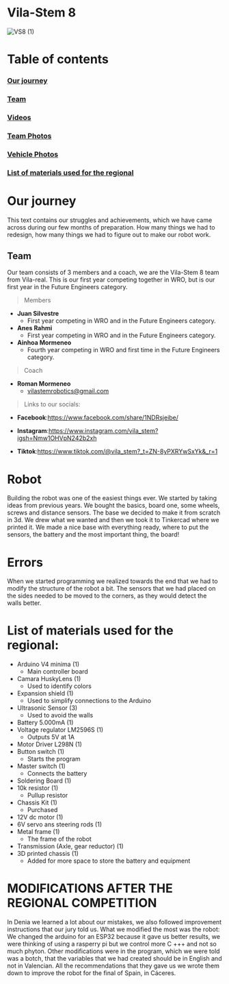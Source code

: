 # Vila-Stem 8
![VS8 (1)](https://github.com/user-attachments/assets/a4774f91-6fe7-40f2-a07a-25e1a2d4d9e4)
# Table of contents
### [Our journey](#our-journey)
### [Team](##Team)
### [Videos](/Videos/)
### [Team Photos](/t-photos/)
### [Vehicle Photos](/v-photos/)
### [List of materials used for the regional](#List-of-materials-used-for-the-regional)
# Our journey
This text contains our struggles and achievements, which we have came across during our few months of preparation. How many things we had to redesign, how many things we had to figure out to make our robot work.

## Team
Our team consists of 3 members and a coach, we are the Vila-Stem 8 team from Vila-real. This is our first year competing together in WRO, but is our first year in the Future Engineers category.

>Members

- **Juan Silvestre**
  - First year competing in WRO and in the Future Engineers category.
- **Anes Rahmi**
  - First year competing in WRO and in the Future Engineers category.
- **Ainhoa Mormeneo**
  - Fourth year competing in WRO and first time in the Future Engineers category.

>Coach

- **Roman Mormeneo**
  - vilastemrobotics@gmail.com

>Links to our socials:
  - **Facebook**:https://www.facebook.com/share/1NDRsjeibe/
 
  - **Instagram**:https://www.instagram.com/vila_stem?igsh=Nmw1OHVpN242b2xh

  - **Tiktok**:https://www.tiktok.com/@vila_stem?_t=ZN-8yPXRYwSxYk&_r=1
# Robot
Building the robot was one of the easiest things ever. We started by taking ideas from previous years. We bought the basics, board one, some wheels, screws and distance sensors. The base we decided to make it from scratch in 3d. We drew what we wanted and then we took it to Tinkercad where we printed it. We made a nice base with everything ready, where to put the sensors, the battery and the most important thing, the board!

# Errors
When we started programming we realized towards the end that we had to modify the structure of the robot a bit. The sensors that we had placed on the sides needed to be moved to the corners, as they would detect the walls better.

# List of materials used for the regional:

- Arduino V4 minima (1)
    - Main controller board
- Camara HuskyLens (1)
    - Used to identify colors
- Expansion shield (1)
    - Used to simplify connections to the Arduino
- Ultrasonic Sensor (3)
    - Used to avoid the walls
- Battery 5.000mA (1)
- Voltage regulator LM2596S (1)
    - Outputs 5V at 1A
- Motor Driver L298N (1)
- Button switch (1)
    - Starts the program
- Master switch (1)
    - Connects the battery
- Soldering Board (1)
- 10k resistor (1)
    - Pullup resistor
- Chassis Kit (1)
    - Purchased
- 12V dc motor (1)
- 6V servo ans steering rods (1)
- Metal frame (1)
    - The frame of the robot
- Transmission (Axle, gear reductor) (1)
- 3D printed chassis (1)
    - Added for more space to store the battery and equipment

# MODIFICATIONS AFTER THE REGIONAL COMPETITION
In Denia we learned a lot about our mistakes, we also followed improvement instructions that our jury told us. 
What we modified the most was the robot: We changed the arduino for an ESP32 because it gave us better results, we were thinking of using a rasperry pi but we control more C +++ and not so much phyton. Other modifications were in the program, which we were told was a botch, that the variables that we had created should be in English and not in Valencian. All the recommendations that they gave us we wrote them down to improve the robot for the final of Spain, in Cáceres.


